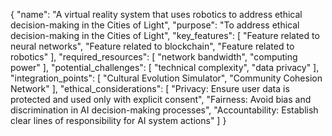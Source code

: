 {
  "name": "A virtual reality system that uses robotics to address ethical decision-making in the Cities of Light",
  "purpose": "To address ethical decision-making in the Cities of Light",
  "key_features": [
    "Feature related to neural networks",
    "Feature related to blockchain",
    "Feature related to robotics"
  ],
  "required_resources": [
    "network bandwidth",
    "computing power"
  ],
  "potential_challenges": [
    "technical complexity",
    "data privacy"
  ],
  "integration_points": [
    "Cultural Evolution Simulator",
    "Community Cohesion Network"
  ],
  "ethical_considerations": [
    "Privacy: Ensure user data is protected and used only with explicit consent",
    "Fairness: Avoid bias and discrimination in AI decision-making processes",
    "Accountability: Establish clear lines of responsibility for AI system actions"
  ]
}